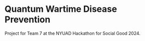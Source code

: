 # Quantum Wartime Disease Prevention
Project for Team 7 at the NYUAD Hackathon for Social Good 2024.
